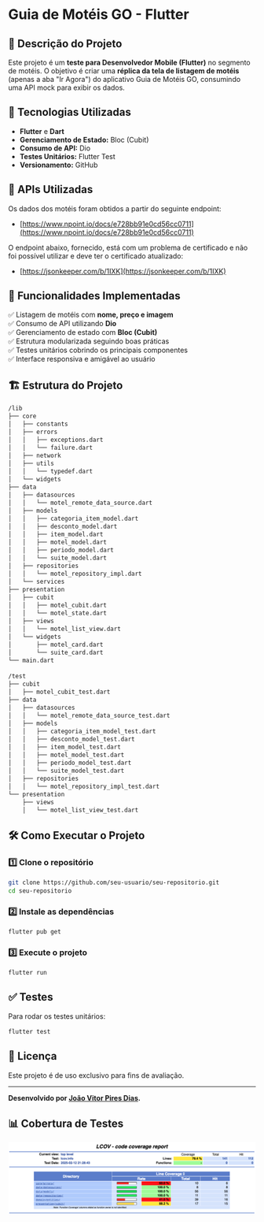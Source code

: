 # Guia de Motéis GO - Flutter

## 📌 Descrição do Projeto

Este projeto é um **teste para Desenvolvedor Mobile (Flutter)** no segmento de motéis. O objetivo é criar uma **réplica da tela de listagem de motéis** (apenas a aba "Ir Agora") do aplicativo Guia de Motéis GO, consumindo uma API mock para exibir os dados.

## 🚀 Tecnologias Utilizadas

- **Flutter** e **Dart**
- **Gerenciamento de Estado:** Bloc (Cubit)
- **Consumo de API:** Dio
- **Testes Unitários:** Flutter Test
- **Versionamento:** GitHub

## 📡 APIs Utilizadas

Os dados dos motéis foram obtidos a partir do seguinte endpoint:

- [https://www.npoint.io/docs/e728bb91e0cd56cc0711](https://www.npoint.io/docs/e728bb91e0cd56cc0711)

O endpoint abaixo, fornecido, está com um problema de certificado e não foi possível utilizar e deve ter
o certificado atualizado:

- [https://jsonkeeper.com/b/1IXK](https://jsonkeeper.com/b/1IXK)

## 📌 Funcionalidades Implementadas

✅ Listagem de motéis com **nome, preço e imagem**\
✅ Consumo de API utilizando **Dio**\
✅ Gerenciamento de estado com **Bloc (Cubit)**\
✅ Estrutura modularizada seguindo boas práticas\
✅ Testes unitários cobrindo os principais componentes\
✅ Interface responsiva e amigável ao usuário

## 🏗 Estrutura do Projeto

```
/lib
├── core
│   ├── constants
│   ├── errors
│   │   ├── exceptions.dart
│   │   └── failure.dart
│   ├── network
│   ├── utils
│   │   └── typedef.dart
│   └── widgets
├── data
│   ├── datasources
│   │   └── motel_remote_data_source.dart
│   ├── models
│   │   ├── categoria_item_model.dart
│   │   ├── desconto_model.dart
│   │   ├── item_model.dart
│   │   ├── motel_model.dart
│   │   ├── periodo_model.dart
│   │   └── suite_model.dart
│   ├── repositories
│   │   └── motel_repository_impl.dart
│   └── services
├── presentation
│   ├── cubit
│   │   ├── motel_cubit.dart
│   │   └── motel_state.dart
│   ├── views
│   │   └── motel_list_view.dart
│   └── widgets
│       ├── motel_card.dart
│       └── suite_card.dart
└── main.dart

/test
├── cubit
│   ├── motel_cubit_test.dart
├── data
│   ├── datasources
│   │   └── motel_remote_data_source_test.dart
│   ├── models
│   │   ├── categoria_item_model_test.dart
│   │   ├── desconto_model_test.dart
│   │   ├── item_model_test.dart
│   │   ├── motel_model_test.dart
│   │   ├── periodo_model_test.dart
│   │   └── suite_model_test.dart
│   ├── repositories
│   │   └── motel_repository_impl_test.dart
└── presentation
    ├── views
    │   └── motel_list_view_test.dart
```

## 🛠 Como Executar o Projeto

### **1️⃣ Clone o repositório**

```bash
git clone https://github.com/seu-usuario/seu-repositorio.git
cd seu-repositorio
```

### **2️⃣ Instale as dependências**

```bash
flutter pub get
```

### **3️⃣ Execute o projeto**

```bash
flutter run
```

## ✅ Testes

Para rodar os testes unitários:

```bash
flutter test
```

## 📜 Licença

Este projeto é de uso exclusivo para fins de avaliação.

---

**Desenvolvido por **[**João Vitor Pires Dias**](https://github.com/joaovitorpd)**.**

## 📊 Cobertura de Testes

![Cobertura de Testes](coverage/coverage.png)